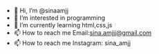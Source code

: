 - 👋 Hi, I’m @sinaamjj
- 👀 I’m interested in programming
- 🌱 I’m currently learning html,css,js
- 📫 How to reach me Email:sina.amjjj@gmail.com
- 📫 How to reach me Instagram: <a>sina_amjj</a>
